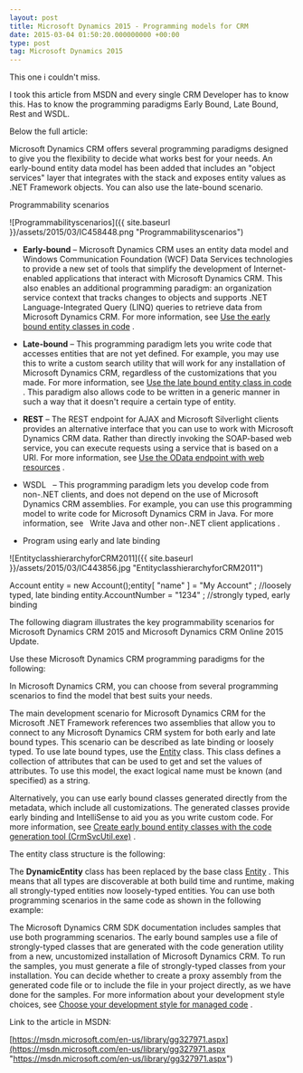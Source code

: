 ```yaml
---
layout: post
title: Microsoft Dynamics 2015 - Programming models for CRM
date: 2015-03-04 01:50:20.000000000 +00:00
type: post
tag: Microsoft Dynamics 2015
---
```


This one i couldn't miss.

I took this article from MSDN and every single CRM Developer has to know this. Has to know the programming paradigms Early Bound, Late Bound, Rest and WSDL.

Below the full article:

Microsoft Dynamics CRM offers several programming paradigms designed to give you the flexibility to decide what works best for your needs. An early-bound entity data model has been added that includes an "object services" layer that integrates with the stack and exposes entity values as .NET Framework objects. You can also use the late-bound scenario.

Programmability scenarios

![Programmabilityscenarios]({{ site.baseurl }}/assets/2015/03/IC458448.png "Programmabilityscenarios")

*   **Early-bound** – Microsoft Dynamics CRM uses an entity data model and Windows Communication Foundation (WCF) Data Services technologies to provide a new set of tools that simplify the development of Internet-enabled applications that interact with Microsoft Dynamics CRM. This also enables an additional programming paradigm: an organization service context that tracks changes to objects and supports .NET Language-Integrated Query (LINQ) queries to retrieve data from Microsoft Dynamics CRM. For more information, see [Use the early bound entity classes in code](https://msdn.microsoft.com/en-us/library/gg328210.aspx) .

*   **Late-bound** – This programming paradigm lets you write code that accesses entities that are not yet defined. For example, you may use this to write a custom search utility that will work for any installation of Microsoft Dynamics CRM, regardless of the customizations that you made. For more information, see [Use the late bound entity class in code](https://msdn.microsoft.com/en-us/library/gg309272.aspx) . This paradigm also allows code to be written in a generic manner in such a way that it doesn't require a certain type of entity.

*   **REST** – The REST endpoint for AJAX and Microsoft Silverlight clients provides an alternative interface that you can use to work with Microsoft Dynamics CRM data. Rather than directly invoking the SOAP-based web service, you can execute requests using a service that is based on a URI. For more information, see [Use the OData endpoint with web resources](https://msdn.microsoft.com/en-us/library/gg334279.aspx) .

*   WSDL   – This programming paradigm lets you develop code from non-.NET clients, and does not depend on the use of Microsoft Dynamics CRM assemblies. For example, you can use this programming model to write code for Microsoft Dynamics CRM in Java. For more information, see   Write Java and other non-.NET client applications .

*   Program using early and late binding

![EntityclasshierarchyforCRM2011]({{ site.baseurl }}/assets/2015/03/IC443856.jpg "EntityclasshierarchyforCRM2011")

Account entity = new Account();entity\[ "name" \] = "My Account" ; //loosely typed, late binding entity.AccountNumber = "1234" ; //strongly typed, early binding

The following diagram illustrates the key programmability scenarios for Microsoft Dynamics CRM 2015 and Microsoft Dynamics CRM Online 2015 Update.

Use these Microsoft Dynamics CRM programming paradigms for the following:

In Microsoft Dynamics CRM, you can choose from several programming scenarios to find the model that best suits your needs.

The main development scenario for Microsoft Dynamics CRM for the Microsoft .NET Framework references two assemblies that allow you to connect to any Microsoft Dynamics CRM system for both early and late bound types. This scenario can be described as late binding or loosely typed. To use late bound types, use the [Entity](https://msdn.microsoft.com/en-us/library/microsoft.xrm.sdk.entity.aspx) class. This class defines a collection of attributes that can be used to get and set the values of attributes. To use this model, the exact logical name must be known (and specified) as a string.

Alternatively, you can use early bound classes generated directly from the metadata, which include all customizations. The generated classes provide early binding and IntelliSense to aid you as you write custom code. For more information, see [Create early bound entity classes with the code generation tool (CrmSvcUtil.exe)](https://msdn.microsoft.com/en-us/library/gg327844.aspx) .

The entity class structure is the following:

The **DynamicEntity** class has been replaced by the base class [Entity](https://msdn.microsoft.com/en-us/library/microsoft.xrm.sdk.entity.aspx) . This means that all types are discoverable at both build time and runtime, making all strongly-typed entities now loosely-typed entities. You can use both programming scenarios in the same code as shown in the following example:

The Microsoft Dynamics CRM SDK documentation includes samples that use both programming scenarios. The early bound samples use a file of strongly-typed classes that are generated with the code generation utility from a new, uncustomized installation of Microsoft Dynamics CRM. To run the samples, you must generate a file of strongly-typed classes from your installation. You can decide whether to create a proxy assembly from the generated code file or to include the file in your project directly, as we have done for the samples. For more information about your development style choices, see [Choose your development style for managed code](https://msdn.microsoft.com/en-us/library/jj602917.aspx) .

  

Link to the article in MSDN:

[https://msdn.microsoft.com/en-us/library/gg327971.aspx](https://msdn.microsoft.com/en-us/library/gg327971.aspx "https://msdn.microsoft.com/en-us/library/gg327971.aspx")